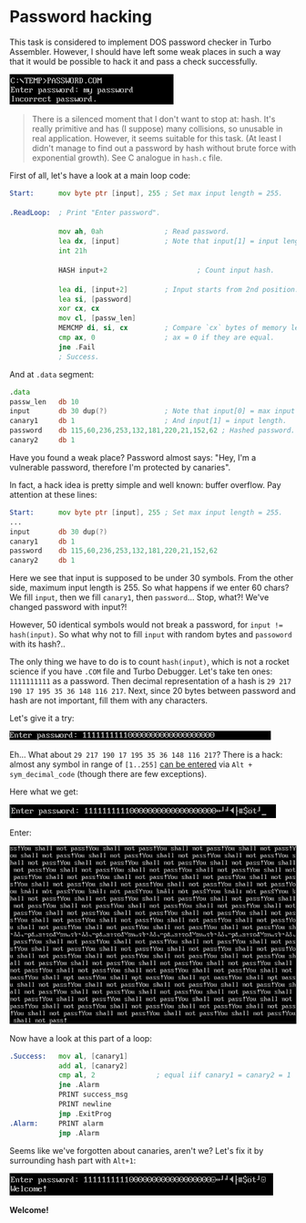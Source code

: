 # Password hacking
This task is considered to implement DOS password checker in Turbo Assembler. However, I should have left some weak places in such a way that it would be possible to hack it and pass a check successfully.

<img src="pictures/first.png">

> There is a silenced moment that I don't want to stop at: hash. It's really primitive and has (I suppose) many collisions, so unusable in real application. However, it seems suitable for this task. (At least I didn't manage to find out a password by hash without brute force with exponential growth). See C analogue in `hash.c` file.

First of all, let's have a look at a main loop code:
```asm
Start:      mov byte ptr [input], 255 ; Set max input length = 255.

.ReadLoop:  ; Print "Enter password".

            mov ah, 0ah               ; Read password.
            lea dx, [input]           ; Note that input[1] = input length.
            int 21h

            HASH input+2				      ; Count input hash.

            lea di, [input+2]         ; Input starts from 2nd position.
            lea si, [password]
            xor cx, cx
            mov cl, [passw_len]
            MEMCMP di, si, cx         ; Compare `cx` bytes of memory lexicographically.
            cmp ax, 0                 ; ax = 0 if they are equal.
            jne .Fail
            ; Success.
```
And at `.data` segment:
```asm
.data
passw_len   db 10
input       db 30 dup(?)              ; Note that input[0] = max input length.
canary1     db 1                      ; And input[1] = input length.
password    db 115,60,236,253,132,181,220,21,152,62 ; Hashed password.
canary2     db 1
```

Have you found a weak place? Password almost says: "Hey, I'm a vulnerable password, therefore I'm protected by canaries".

In fact, a hack idea is pretty simple and well known: buffer overflow. Pay attention at these lines:
```asm
Start:      mov byte ptr [input], 255 ; Set max input length = 255.
...
input       db 30 dup(?)              
canary1     db 1                      
password    db 115,60,236,253,132,181,220,21,152,62
canary2     db 1
```
Here we see that input is supposed to be under 30 symbols. From the other side, maximum input length is 255. So what happens if we enter 60 chars? We fill `input`, then we fill `canary1`, then `password`... Stop, what?! We've changed password with input?!

However, 50 identical symbols would not break a password, for `input != hash(input)`. So what why not to fill `input` with random bytes and `passoword` with its hash?..

The only thing we have to do is to count `hash(input)`, which is not a rocket science if you have `.COM` file and Turbo Debugger. Let's take ten ones: `1111111111` as a password. Then decimal representation of a hash is `29 217 190 17 195 35 36 148 116 217`. Next, since 20 bytes between password and hash are not important, fill them with any characters.

Let's give it a try:

<img src="pictures/hack_without_hash.png">

Eh... What about `29 217 190 17 195 35 36 148 116 217`? There is a hack: almost any symbol in range of `[1..255]` [can be entered](https://kb.iu.edu/d/afcy) via `Alt + sym_decimal_code` (though there are few exceptions).
 
Here what we get:

<img src="pictures/hack_without_canaries.png">

Enter:

<img src="pictures/you_shall_not_pass.png">

Now have a look at this part of a loop:
```asm
.Success:   mov al, [canary1]
            add al, [canary2]
            cmp al, 2               ; equal iif canary1 = canary2 = 1
            jne .Alarm              
            PRINT success_msg
            PRINT newline
            jmp .ExitProg
.Alarm:     PRINT alarm
            jmp .Alarm
```
Seems like we've forgotten about canaries, aren't we? Let's fix it by surrounding hash part with `Alt+1`:

<img src="pictures/success.png">

**Welcome!**
